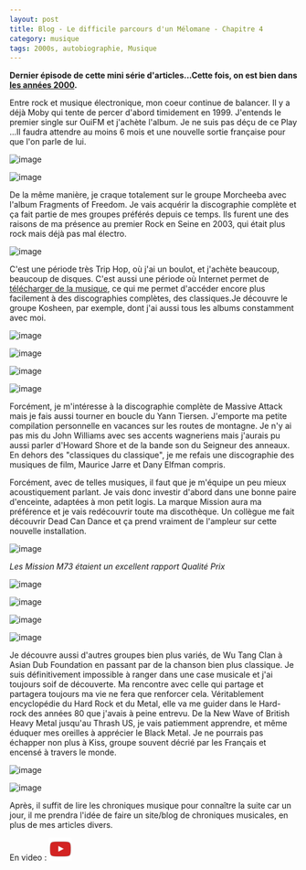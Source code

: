 ```yaml
---
layout: post
title: Blog - Le difficile parcours d'un Mélomane - Chapitre 4
category: musique
tags: 2000s, autobiographie, Musique
---
```

**Dernier épisode de cette mini série d'articles...Cette fois, on est bien dans<a href="https://cheziceman.wordpress.com/2018/06/30/blog-le-difficile-parcours-dun-melomane-chapitre-3/"> les années 2000</a>.**

Entre rock et musique électronique, mon coeur continue de balancer. Il y a déjà Moby qui tente de percer d'abord timidement en 1999. J'entends le premier single sur OuiFM et j'achète l'album. Je ne suis pas déçu de ce Play ...Il faudra attendre au moins 6 mois et une nouvelle sortie française pour que l'on parle de lui.

![image](https://filedn.eu/llqi9IBxlYouGRXYG2xlROb/img/2018/moby_play.jpg)

![image](https://filedn.eu/llqi9IBxlYouGRXYG2xlROb/img/2018/morcheebafragments.jpg)

De la même manière, je craque totalement sur le groupe Morcheeba avec l'album Fragments of Freedom. Je vais acquérir la discographie complète et ça fait partie de mes groupes préférés depuis ce temps. Ils furent une des raisons de ma présence au premier Rock en Seine en 2003, qui était plus rock mais déjà pas mal électro.

![image](https://filedn.eu/llqi9IBxlYouGRXYG2xlROb/img/2018/rockenseine2003.jpg)

C'est une période très Trip Hop, où j'ai un boulot, et j'achète beaucoup, beaucoup de disques. C'est aussi une période où Internet permet de<a href="https://cheziceman.wordpress.com/2015/07/03/web-petite-histoire-dun-internaute-2001-a-2005/"> télécharger de la musique</a>, ce qui me permet d'accéder encore plus facilement à des discographies complètes, des classiques.Je découvre le groupe Kosheen, par exemple, dont j'ai aussi tous les albums constamment avec moi.

![image](https://filedn.eu/llqi9IBxlYouGRXYG2xlROb/img/2010/kosheen_resist.jpg)

![image](https://filedn.eu/llqi9IBxlYouGRXYG2xlROb/img/2018/massiveattackbluelines.jpg)

![image](https://filedn.eu/llqi9IBxlYouGRXYG2xlROb/img/2018/yanntiersenamelie.jpg)

![image](https://filedn.eu/llqi9IBxlYouGRXYG2xlROb/img/2018/johnwilliams.jpg)

Forcément, je m'intéresse à la discographie complète de Massive Attack mais je fais aussi tourner en boucle du Yann Tiersen. J'emporte ma petite compilation personnelle en vacances sur les routes de montagne. Je n'y ai pas mis du John Williams avec ses accents wagneriens mais j'aurais pu aussi parler d'Howard Shore et de la bande son du Seigneur des anneaux. En dehors des "classiques du classique", je me refais une discographie des musiques de film, Maurice Jarre et Dany Elfman compris.

Forcément, avec de telles musiques, il faut que je m'équipe un peu mieux acoustiquement parlant. Je vais donc investir d'abord dans une bonne paire d'enceinte, adaptées à mon petit logis. La marque Mission aura ma préférence et je vais redécouvrir toute ma discothèque. Un collègue me fait découvrir Dead Can Dance et ça prend vraiment de l'ampleur sur cette nouvelle installation.

![image](https://filedn.eu/llqi9IBxlYouGRXYG2xlROb/img/2018/missionm73.jpg)

*Les Mission M73 étaient un excellent rapport Qualité Prix*

![image](https://filedn.eu/llqi9IBxlYouGRXYG2xlROb/img/2018/deadcandance.jpg)

![image](https://filedn.eu/llqi9IBxlYouGRXYG2xlROb/img/2008/wutang.jpg)

![image](https://filedn.eu/llqi9IBxlYouGRXYG2xlROb/img/2018/asiandub.jpg)

![image](https://filedn.eu/llqi9IBxlYouGRXYG2xlROb/img/2018/boulay.jpg)

Je découvre aussi d'autres groupes bien plus variés, de Wu Tang Clan à Asian Dub Foundation en passant par de la chanson bien plus classique. Je suis définitivement impossible à ranger dans une case musicale et j'ai toujours soif de découverte. Ma rencontre avec celle qui partage et partagera toujours ma vie ne fera que renforcer cela. Véritablement encyclopédie du Hard Rock et du Metal, elle va me guider dans le Hard-rock des années 80 que j'avais à peine entrevu. De la New Wave of British Heavy Metal jusqu'au Thrash US, je vais patiemment apprendre, et même éduquer mes oreilles à apprécier le Black Metal. Je ne pourrais pas échapper non plus à Kiss, groupe souvent décrié par les Français et encensé à travers le monde.

![image](https://filedn.eu/llqi9IBxlYouGRXYG2xlROb/img/2008/kissalive.jpg)

![image](https://filedn.eu/llqi9IBxlYouGRXYG2xlROb/img/2009/ufomechanix.jpg)

Après, il suffit de lire les chroniques musique pour connaître la suite car un jour, il me prendra l'idée de faire un site/blog de chroniques musicales, en plus de mes articles divers.

En video : [![video](/images/youtube.png)](https://www.youtube.com/watch?v=z3YMxM1_S48&amp;list=PL_PeR69hfazQkBzxW4QRo0IKsyjIhY79V)
